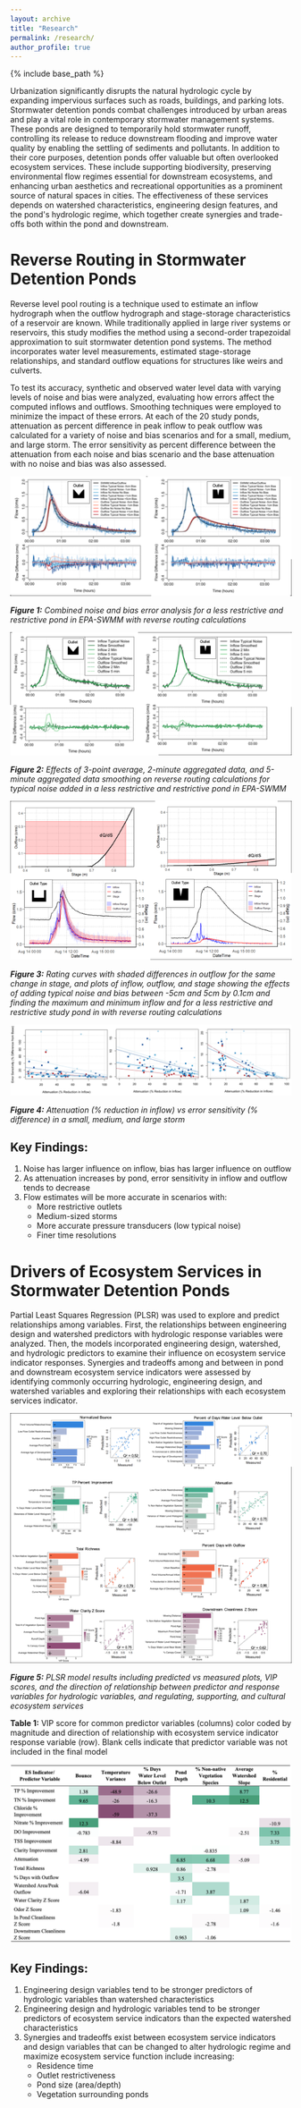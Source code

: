 ```yaml
---
layout: archive
title: "Research"
permalink: /research/
author_profile: true
---
```


{% include base_path %}

Urbanization significantly disrupts the natural hydrologic cycle by expanding impervious surfaces such as roads, buildings, and parking lots. Stormwater detention ponds combat challenges introduced by urban areas and play a vital role in contemporary stormwater management systems. These ponds are designed to temporarily hold stormwater runoff, controlling its release to reduce downstream flooding and improve water quality by enabling the settling of sediments and pollutants. In addition to their core purposes, detention ponds offer valuable but often overlooked ecosystem services. These include supporting biodiversity, preserving environmental flow regimes essential for downstream ecosystems, and enhancing urban aesthetics and recreational opportunities as a prominent source of natural spaces in cities. The effectiveness of these services depends on watershed characteristics, engineering design features, and the pond's hydrologic regime, which together create synergies and trade-offs both within the pond and downstream.

Reverse Routing in Stormwater Detention Ponds
====================

Reverse level pool routing is a technique used to estimate an inflow hydrograph when the outflow hydrograph and stage-storage characteristics of a reservoir are known. While traditionally applied in large river systems or reservoirs, this study modifies the method using a second-order trapezoidal approximation to suit stormwater detention pond systems. The method incorporates water level measurements, estimated stage-storage relationships, and standard outflow equations for structures like weirs and culverts. 

To test its accuracy, synthetic and observed water level data with varying levels of noise and bias were analyzed, evaluating how errors affect the computed inflows and outflows. Smoothing techniques were employed to minimize the impact of these errors. At each of the 20 study ponds, attenuation as percent difference in peak inflow to peak outflow was calculated for a variety of noise and bias scenarios and for a small, medium, and large storm. The error sensitivity as percent difference between the attenuation from each noise and bias scenario and the base attenuation with no noise and bias was also assessed.

![image](../images/swmm.png)

***Figure 1:*** *Combined noise and bias error analysis for a less restrictive and restrictive pond in EPA-SWMM with reverse routing calculations*

![image](../images/swmm_smooth.png)

***Figure 2:*** *Effects of 3-point average, 2-minute aggregated data, and 5-minute aggregated data smoothing on reverse routing calculations for typical noise added in a less restrictive and restrictive pond in EPA-SWMM*

![image](../images/study_ponds.png)

***Figure 3:*** *Rating curves with shaded differences in outflow for the same change in stage, and plots of inflow, outflow, and stage showing the effects of adding typical noise and bias between -5cm and 5cm by 0.1cm and finding the maximum and minimum inflow and for a less restrictive and restrictive study pond in with reverse routing calculations*

![image](../images/attenuation.png)

***Figure 4:*** *Attenuation (% reduction in inflow) vs error sensitivity (% difference) in a small, medium, and large storm*

Key Findings:
------

1.	Noise has larger influence on inflow, bias has larger influence on outflow
2.	As attenuation increases by pond, error sensitivity in inflow and outflow tends to decrease
3.	Flow estimates will be more accurate in scenarios with:
    - More restrictive outlets
    - Medium-sized storms
    - More accurate pressure transducers (low typical noise)
    - Finer time resolutions

Drivers of Ecosystem Services in Stormwater Detention Ponds
=========

Partial Least Squares Regression (PLSR) was used to explore and predict relationships among variables. First, the relationships between engineering design and watershed predictors with hydrologic response variables were analyzed. Then, the models incorporated engineering design, watershed, and hydrologic predictors to examine their influence on ecosystem service indicator responses. Synergies and tradeoffs among and between in pond and downstream ecosystem service indicators were assessed by identifying commonly occurring hydrologic, engineering design, and watershed variables and exploring their relationships with each ecosystem services indicator.

![image](../images/plsr_results.png)

***Figure 5:*** *PLSR model results including predicted vs measured plots, VIP scores, and the direction of relationship between predictor and response variables for hydrologic variables, and regulating, supporting, and cultural ecosystem services*

**Table 1:** VIP score for common predictor variables (columns) color coded by magnitude and direction of relationship with ecosystem service indicator response variable (row). Blank cells indicate that predictor variable was not included in the final model

![image](../images/ES_table.png)

Key Findings:
-----

1.	Engineering design variables tend to be stronger predictors of hydrologic variables than watershed characteristics
2.	Engineering design and hydrologic variables tend to be stronger predictors of ecosystem service indicators than the expected watershed characteristics
3.	Synergies and tradeoffs exist between ecosystem service indicators and design variables that can be changed to alter hydrologic regime and maximize ecosystem service function include increasing:
    - Residence time
    - Outlet restrictiveness
    - Pond size (area/depth)
    - Vegetation surrounding ponds
